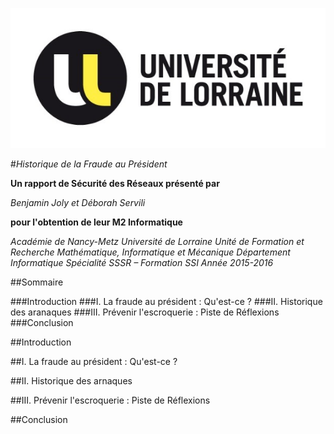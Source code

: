![Université de Lorraine](/images/udl.jpg)

#*Historique de la Fraude au Président*

**Un rapport de Sécurité des Réseaux présenté par**

*Benjamin Joly et Déborah Servili*

**pour l'obtention de leur M2 Informatique**

*Académie de Nancy-Metz*
*Université de Lorraine*
*Unité de Formation et Recherche Mathématique, Informatique et Mécanique*
*Département Informatique*
*Spécialité SSSR – Formation SSI*
*Année 2015-2016*

##Sommaire

###Introduction
###I. La fraude au président : Qu'est-ce ? 
###II. Historique des aranaques
###III. Prévenir l'escroquerie : Piste de Réflexions 
###Conclusion

##Introduction

##I. La fraude au président : Qu'est-ce ? 

##II. Historique des arnaques

##III. Prévenir l'escroquerie : Piste de Réflexions

##Conclusion
